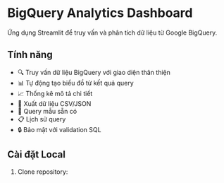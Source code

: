 # BigQuery Analytics Dashboard

Ứng dụng Streamlit để truy vấn và phân tích dữ liệu từ Google BigQuery.

## Tính năng

- 🔍 Truy vấn dữ liệu BigQuery với giao diện thân thiện
- 📊 Tự động tạo biểu đồ từ kết quả query
- 📈 Thống kê mô tả chi tiết
- 💾 Xuất dữ liệu CSV/JSON
- 🎯 Query mẫu sẵn có
- 📋 Lịch sử query
- 🔒 Bảo mật với validation SQL

## Cài đặt Local

1. Clone repository:
